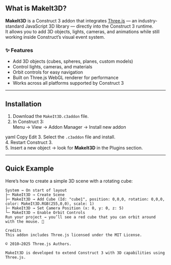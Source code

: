 ## What is MakeIt3D?

**MakeIt3D** is a Construct 3 addon that integrates [Three.js](https://threejs.org) — an industry-standard JavaScript 3D library — directly into the Construct 3 runtime.  
It allows you to add 3D objects, lights, cameras, and animations while still working inside Construct’s visual event system.

### ✨ Features

- Add 3D objects (cubes, spheres, planes, custom models)  
- Control lights, cameras, and materials  
- Orbit controls for easy navigation  
- Built on Three.js WebGL renderer for performance  
- Works across all platforms supported by Construct 3  

---

## Installation

1. Download the `MakeIt3D.c3addon` file.  
2. In Construct 3:  
Menu → View → Addon Manager → Install new addon

yaml
Copy
Edit
3. Select the `.c3addon` file and install.  
4. Restart Construct 3.  
5. Insert a new object → look for **MakeIt3D** in the Plugins section.  

---

## Quick Example

Here’s how to create a simple 3D scene with a rotating cube:

```text
System → On start of layout
├─ MakeIt3D → Create Scene
├─ MakeIt3D → Add Cube (Id: "cube1", position: 0,0,0, rotation: 0,0,0, color: MakeIt3D.RGB(255,0,0), scale: 1)
├─ MakeIt3D → Set Camera Position (x: 0, y: 0, z: 5)
└─ MakeIt3D → Enable Orbit Controls
Run your project → you’ll see a red cube that you can orbit around with the mouse. 🚀

Credits
This addon includes Three.js licensed under the MIT License.

© 2010–2025 Three.js Authors.

MakeIt3D is developed to extend Construct 3 with 3D capabilities using Three.js.
